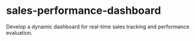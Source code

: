 # sales-performance-dashboard
Develop a dynamic dashboard for real-time sales tracking and performance evaluation.
